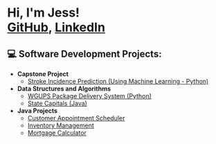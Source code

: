 <h1>Hi, I'm Jess! <br/><a href="https://github.com/jessjave">GitHub</a>, <a href="https://www.linkedin.com/in/jessicajaveed/">LinkedIn</a></h1>

<h2>💻 Software Development Projects:</h2>

- <b>Capstone Project</b>
  - [Stroke Incidence Prediction (Using Machine Learning - Python)](https://github.com/jessjave/Stroke_Prediction)
- <b>Data Structures and Algorithms </b>
  - [WGUPS Package Delivery System (Python)](https://github.com/jessjave/WGUPS)
  - [State Capitals (Java)](https://github.com/jessjave/State-Capitals)
- <b>Java Projects</b>
  - [Customer Appointment Scheduler](https://github.com/jessjave/Appointment_Scheduler)
  - [Inventory Management](https://github.com/jessjave/Inventory_Management)
  - [Mortgage Calculator](https://github.com/jessjave/Mortgage-Calculator)

